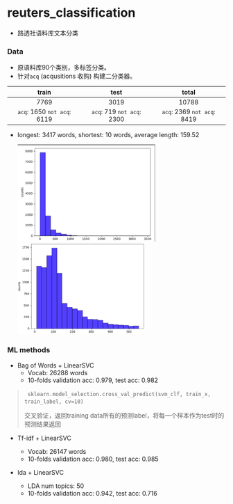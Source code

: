 # reuters_classification

- 路透社语料库文本分类

### Data

- 原语料库90个类别，多标签分类。
- 针对`acq` (acqusitions 收购) 构建二分类器。

|            train            |            test            |            total            |
| :-------------------------: | :------------------------: | :-------------------------: |
|            7769             |            3019            |            10788            |
| `acq`: 1650 `not acq`: 6119 | `acq`: 719 `not acq`: 2300 | `acq`: 2369 `not acq`: 8419 |

- longest: 3417 words, shortest: 10 words, average length: 159.52

  <img src="imgs/image-20210623180718916.png" alt="image-20210623180718916" style="zoom: 33%;" /><img src="imgs/image-20210623181655829.png" alt="image-20210623181655829" style="zoom:33%;" />

### ML methods

- Bag of Words + LinearSVC
  - Vocab: 26288 words
  - 10-folds validation acc: 0.979, test acc: 0.982

> ` sklearn.model_selection.cross_val_predict(svm_clf, train_x, train_label, cv=10)`
>
> 交叉验证，返回training data所有的预测label，将每一个样本作为test时的预测结果返回

- Tf-idf + LinearSVC
  - Vocab:  26147 words
  - 10-folds validation acc: 0.980, test acc: 0.985

- lda + LinearSVC
  - LDA num topics: 50
  - 10-folds validation acc: 0.942, test acc: 0.716
